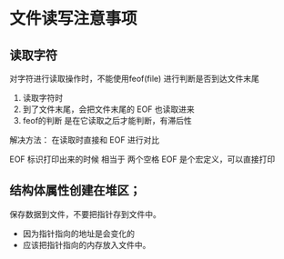 # 文件读写注意事项

## 读取字符
对字符进行读取操作时，不能使用feof(file) 进行判断是否到达文件末尾
1. 读取字符时
2. 到了文件末尾，会把文件末尾的 EOF 也读取进来
3. feof的判断 是在它读取之后才能判断，有滞后性

解决方法： 在读取时直接和 EOF 进行对比

EOF 标识打印出来的时候 相当于 两个空格
EOF 是个宏定义，可以直接打印


## 结构体属性创建在堆区；

保存数据到文件，不要把指针存到文件中。
- 因为指针指向的地址是会变化的
- 应该把指针指向的内存放入文件中。